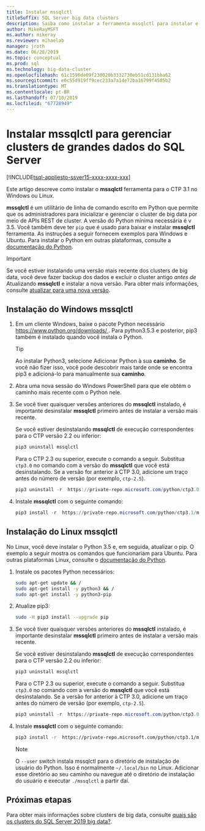 ```yaml
---
title: Instalar mssqlctl
titleSuffix: SQL Server big data clusters
description: Saiba como instalar a ferramenta mssqlctl para instalar e gerenciar clusters de big data de 2019 do SQL Server (visualização).
author: MikeRayMSFT
ms.author: mikeray
ms.reviewer: mihaelab
manager: jroth
ms.date: 06/28/2019
ms.topic: conceptual
ms.prod: sql
ms.technology: big-data-cluster
ms.openlocfilehash: 61c1596de09f230020b3332730eb51cd131bba62
ms.sourcegitcommit: e0c55d919ff9cec233a7a14e72ba16799f4505b2
ms.translationtype: MT
ms.contentlocale: pt-BR
ms.lasthandoff: 07/10/2019
ms.locfileid: "67728949"
---
```

# <a name="install-mssqlctl-to-manage-sql-server-big-data-clusters"></a>Instalar mssqlctl para gerenciar clusters de grandes dados do SQL Server

[!INCLUDE[tsql-appliesto-ssver15-xxxx-xxxx-xxx](../includes/tsql-appliesto-ssver15-xxxx-xxxx-xxx.md)]

Este artigo descreve como instalar o **mssqlctl** ferramenta para o CTP 3.1 no Windows ou Linux.

**mssqlctl** é um utilitário de linha de comando escrito em Python que permite que os administradores para inicializar e gerenciar o cluster de big data por meio de APIs REST de cluster. A versão do Python mínima necessária é v 3.5. Você também deve ter `pip` que é usado para baixar e instalar **mssqlctl** ferramenta. As instruções a seguir fornecem exemplos para Windows e Ubuntu. Para instalar o Python em outras plataformas, consulte a [documentação do Python](https://wiki.python.org/moin/BeginnersGuide/Download).

> [!IMPORTANT]
> Se você estiver instalando uma versão mais recente dos clusters de big data, você deve fazer backup dos dados e excluir o cluster antigo *antes de* Atualizando **mssqlctl** e instalar a nova versão. Para obter mais informações, consulte [atualizar para uma nova versão](deployment-upgrade.md).

## <a id="windows"></a> Instalação do Windows mssqlctl

1. Em um cliente Windows, baixe o pacote Python necessário [ https://www.python.org/downloads/ ](https://www.python.org/downloads/). Para python3.5.3 e posterior, pip3 também é instalado quando você instala o Python. 

   > [!TIP] 
   > Ao instalar Python3, selecione Adicionar Python à sua **caminho**. Se você não fizer isso, você pode descobrir mais tarde onde se encontra pip3 e adicioná-lo para manualmente sua **caminho**.

1. Abra uma nova sessão do Windows PowerShell para que ele obtém o caminho mais recente com o Python nele.

1. Se você tiver quaisquer versões anteriores do **mssqlctl** instalado, é importante desinstalar **mssqlctl** primeiro antes de instalar a versão mais recente.

   Se você estiver desinstalando **mssqlctl** de execução correspondentes para o CTP versão 2.2 ou inferior:

   ```powershell
   pip3 uninstall mssqlctl
   ```

   Para o CTP 2.3 ou superior, execute o comando a seguir. Substitua `ctp3.0` no comando com a versão do **mssqlctl** que você está desinstalando. Se a versão for anterior à CTP 3.0, adicione um traço antes do número de versão (por exemplo, `ctp-2.5`).

   ```powershell
   pip3 uninstall -r  https://private-repo.microsoft.com/python/ctp3.0/mssqlctl/requirements.txt
   ```

1. Instale **mssqlctl** com o seguinte comando:

   ```powershell
   pip3 install -r  https://private-repo.microsoft.com/python/ctp3.1/mssqlctl/requirements.txt
   ```

## <a id="linux"></a> Instalação do Linux mssqlctl

No Linux, você deve instalar o Python 3.5 e, em seguida, atualizar o pip. O exemplo a seguir mostra os comandos que funcionariam para Ubuntu. Para outras plataformas Linux, consulte o [documentação do Python](https://wiki.python.org/moin/BeginnersGuide/Download).

1. Instale os pacotes Python necessários:

   ```bash
   sudo apt-get update && /
   sudo apt-get install -y python3 && /
   sudo apt-get install -y python3-pip
   ```

1. Atualize pip3:

   ```bash
   sudo -H pip3 install --upgrade pip
   ```

1. Se você tiver quaisquer versões anteriores do **mssqlctl** instalado, é importante desinstalar **mssqlctl** primeiro antes de instalar a versão mais recente.

   Se você estiver desinstalando **mssqlctl** de execução correspondentes para o CTP versão 2.2 ou inferior:

   ```powershell
   pip3 uninstall mssqlctl
   ```

   Para o CTP 2.3 ou superior, execute o comando a seguir. Substitua `ctp3.0` no comando com a versão do **mssqlctl** que você está desinstalando. Se a versão for anterior à CTP 3.0, adicione um traço antes do número de versão (por exemplo, `ctp-2.5`).

   ```powershell
   pip3 uninstall -r  https://private-repo.microsoft.com/python/ctp3.0/mssqlctl/requirements.txt
   ```

1. Instale **mssqlctl** com o seguinte comando:

   ```bash
   pip3 install -r  https://private-repo.microsoft.com/python/ctp3.1/mssqlctl/requirements.txt --user
   ```

   > [!NOTE]
   > O `--user` switch instala mssqlctl para o diretório de instalação de usuário do Python. Isso é normalmente `~/.local/bin` no Linux. Adicionar esse diretório ao seu caminho ou navegue até o diretório de instalação do usuário e executar `./mssqlctl` a partir daí.

## <a name="next-steps"></a>Próximas etapas

Para obter mais informações sobre clusters de big data, consulte [quais são os clusters do SQL Server 2019 big data?](big-data-cluster-overview.md).
